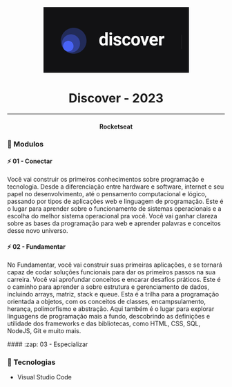 <div align="center">
    <img src="./logo-discover.png">
    <h1>Discover - 2023</h1>
    <hr>
    <h4>Rocketseat</h4>
</div>

### :memo: Modulos

#### :zap: 01 - Conectar
<p>
Você vai construir os primeiros conhecimentos sobre programação e tecnologia. Desde a diferenciação entre hardware e software, internet e seu papel no desenvolvimento, até o pensamento computacional e lógico, passando por tipos de aplicações web e linguagem de programação. Este é o lugar para aprender sobre o funcionamento de sistemas operacionais e a escolha do melhor sistema operacional pra você. Você vai ganhar clareza sobre as bases da programação para web e aprender palavras e conceitos desse novo universo.
</p>

#### :zap: 02 - Fundamentar
<p>
No Fundamentar, você vai construir suas primeiras aplicações, e se tornará capaz de codar soluções funcionais para dar os primeiros passos na sua carreira. Você vai aprofundar conceitos e encarar desafios práticos. Este é o caminho para aprender a sobre estrutura e gerenciamento de dados, incluindo arrays, matriz, stack e queue. Esta é a trilha para a programação orientada a objetos, com os conceitos de classes, encampsulamento, herança, polimorfismo e abstração. Aqui também é o lugar para explorar linguagens de programação mais a fundo, descobrindo as definições e utilidade dos frameworks e das bibliotecas, como HTML, CSS, SQL, NodeJS, Git e muito mais.
</p>
#### :zap: 03 - Especializar


### :hammer: Tecnologias

 <ul>
    <li>Visual Studio Code</li>
</ul>

